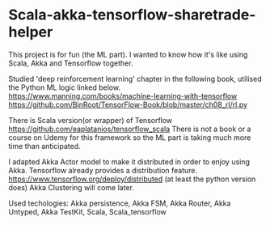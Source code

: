 # Scala-akka-tensorflow-sharetrade-helper

This project is for fun (the ML part). I wanted to know how it's like using Scala, Akka and Tensorflow together.

Studied 'deep reinforcement learning' chapter in the following book, utilised the Python ML logic linked below.
https://www.manning.com/books/machine-learning-with-tensorflow 
https://github.com/BinRoot/TensorFlow-Book/blob/master/ch08_rl/rl.py

There is Scala version(or wrapper) of Tensorflow
https://github.com/eaplatanios/tensorflow_scala
There is not a book or a course on Udemy for this framework so the ML part is taking much more time than anticipated.

I adapted Akka Actor model to make it distributed in order to enjoy using Akka.
Tensorflow already provides a distribution feature. https://www.tensorflow.org/deploy/distributed (at least the python version does)
Akka Clustering will come later.

Used techologies: Akka persistence, Akka FSM, Akka Router, Akka Untyped, Akka TestKit, Scala, Scala_tensorflow
